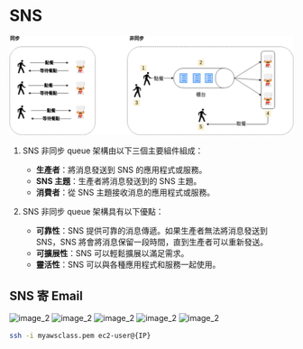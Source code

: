 # SNS
![image_1](./Picture/1_wejxUJ1-h-d7zbFl0pNWZQ.png)

1. SNS 非同步 queue 架構由以下三個主要組件組成：

    * **生產者**：將消息發送到 SNS 的應用程式或服務。
    * **SNS 主題**：生產者將消息發送到的 SNS 主題。
    * **消費者**：從 SNS 主題接收消息的應用程式或服務。

2. SNS 非同步 queue 架構具有以下優點：

    * **可靠性**：SNS 提供可靠的消息傳遞。如果生產者無法將消息發送到 SNS，SNS 將會將消息保留一段時間，直到生產者可以重新發送。
    * **可擴展性**：SNS 可以輕鬆擴展以滿足需求。
    * **靈活性**：SNS 可以與各種應用程式和服務一起使用。

## SNS 寄 Email
![image_2](picture/)
![image_2](picture/)
![image_2](picture/)
![image_2](picture/)
![image_2](picture/)

```bash
ssh -i myawsclass.pem ec2-user@{IP}
```
